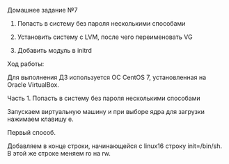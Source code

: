 Домашнее задание №7

1. Попасть в систему без пароля несколькими способами

2. Установить систему с LVM, после чего переименовать VG

3. Добавить модуль в initrd

Ход работы:

Для выполнения ДЗ используется ОС CentOS 7, установленная на Oracle VirtualBox.

Часть 1. Попасть в систему без пароля несколькими способами

Запускаем виртуальную машину и при выборе ядра для загрузки нажимаем клавишу e.

Первый способ.

Добавляем в конце строки, начинающейся с linux16 строку init=/bin/sh. В этой же строке меняем ro на rw.

